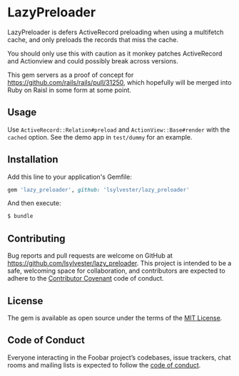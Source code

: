 # LazyPreloader

LazyPreloader is defers ActiveRecord preloading when using a multifetch cache, and only preloads the records that miss the cache.

You should only use this with caution as it monkey patches ActiveRecord and Actionview and could possibly break across versions.

This gem servers as a proof of concept for https://github.com/rails/rails/pull/31250, which hopefully will be merged into Ruby on Raisl in some form at some point.


## Usage

Use `ActiveRecord::Relation#preload` and `ActionView::Base#render` with the `cached` option. See the demo app in `test/dummy` for an example.

## Installation
Add this line to your application's Gemfile:

```ruby
gem 'lazy_preloader', github: 'lsylvester/lazy_preloader'
```

And then execute:
```bash
$ bundle
```

## Contributing

Bug reports and pull requests are welcome on GitHub at https://github.com/lsylvester/lazy_preloader. This project is intended to be a safe, welcoming space for collaboration, and contributors are expected to adhere to the [Contributor Covenant](http://contributor-covenant.org) code of conduct.

## License
The gem is available as open source under the terms of the [MIT License](https://opensource.org/licenses/MIT).

## Code of Conduct

Everyone interacting in the Foobar project’s codebases, issue trackers, chat rooms and mailing lists is expected to follow the [code of conduct](https://github.com/lsylvester/lazy_preloader/blob/master/CODE_OF_CONDUCT.md).